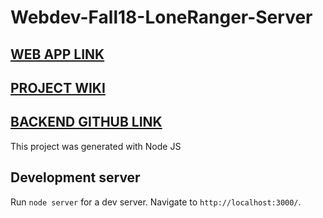 # Webdev-Fall18-LoneRanger-Server

## [WEB APP LINK](https://loneranger-frontend.herokuapp.com/)

## [PROJECT WIKI](https://github.ccs.neu.edu/sasanka3/Webdev-Fall18-LoneRanger-Client/wiki)

## [BACKEND GITHUB LINK](https://github.com/sasankauppu3/Webdev-Fall18-LoneRanger-Server)

This project was generated with Node JS

## Development server

Run `node server` for a dev server. Navigate to `http://localhost:3000/`. 
